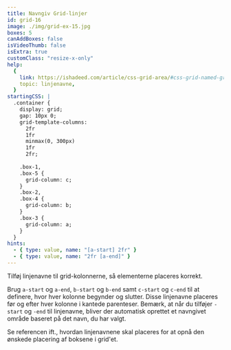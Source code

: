 ```yaml
---
title: Navngiv Grid-linjer
id: grid-16
image: ./img/grid-ex-15.jpg
boxes: 5
canAddBoxes: false
isVideoThumb: false
isExtra: true
customClass: "resize-x-only"
help:
  {
    link: https://ishadeed.com/article/css-grid-area/#css-grid-named-grid-lines,
    topic: linjenavne,
  }
startingCSS: |
  .container {
    display: grid;
    gap: 10px 0;
    grid-template-columns:
      2fr
      1fr
      minmax(0, 300px)
      1fr
      2fr;
      
    .box-1,
    .box-5 {
      grid-column: c;
    }
    .box-2,
    .box-4 {
      grid-column: b;
    }
    .box-3 {
      grid-column: a;
    }
  }
hints:
  - { type: value, name: "[a-start] 2fr" }
  - { type: value, name: "2fr [a-end]" }
---
```


Tilføj linjenavne til grid-kolonnerne, så elementerne placeres korrekt.

Brug `a-start` og `a-end`, `b-start` og `b-end` samt `c-start` og `c-end` til at definere, hvor hver kolonne begynder og slutter. Disse linjenavne placeres før og efter hver kolonne i kantede parenteser. Bemærk, at når du tilføjer `-start` og `-end` til linjenavne, bliver der automatisk oprettet et navngivet område baseret på det navn, du har valgt.

Se referencen ift., hvordan linjenavnene skal placeres for at opnå den ønskede placering af boksene i grid'et.
